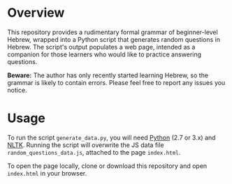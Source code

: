 # Overview

This repository provides a rudimentary formal grammar of beginner-level Hebrew, wrapped into a Python script that generates random questions in Hebrew. The script's output populates a web page, intended as a companion for those learners who would like to practice answering questions.

**Beware:** The author has only recently started learning Hebrew, so the grammar is likely to contain errors. Please feel free to report any issues you notice.

# Usage

To run the script `generate_data.py`, you will need [Python](https://www.python.org/downloads) (2.7 or 3.x) and [NLTK](https://www.nltk.org/install.html). Running the script will overwrite the JS data file `random_questions_data.js`, attached to the page `index.html`.

To open the page locally, clone or download this repository and open `index.html` in your browser.
